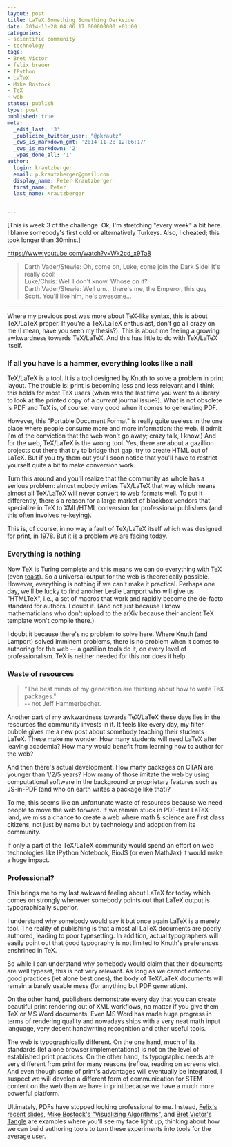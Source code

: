 ```yaml
---
layout: post
title: LaTeX Something Something Darkside
date: 2014-11-28 04:06:17.000000000 +01:00
categories:
- scientific community
- technology
tags:
- Bret Victor
- felix breuer
- IPython
- LaTeX
- Mike Bostock
- TeX
- web
status: publish
type: post
published: true
meta:
  _edit_last: '3'
  _publicize_twitter_user: "@pkrautz"
  _cws_is_markdown_gmt: '2014-11-28 12:06:17'
  _cws_is_markdown: '2'
  _wpas_done_all: '1'
author:
  login: krautzberger
  email: p.krautzberger@gmail.com
  display_name: Peter Krautzberger
  first_name: Peter
  last_name: Krautzberger


---
```


[This is week 3 of the challenge. Ok, I'm stretching "every week" a bit here. I blame somebody's first cold or alternatively Turkeys. Also, I cheated; this took longer than 30mins.]

https://www.youtube.com/watch?v=Wk2cd_x9Ta8

> Darth Vader/Stewie: Oh, come on, Luke, come join the Dark Side! It's really cool!  
>  Luke/Chris: Well I don't know. Whose on it?  
>  Darth Vader/Stewie: Well um... there's me, the Emperor, this guy Scott. You'll like him, he's awesome...

* * *

Where my previous post was more about TeX-like syntax, this is about TeX/LaTeX proper. If you're a TeX/LaTeX enthusiast, don't go all crazy on me (I mean, have you seen my thesis?). This is about me feeling a growing awkwardness towards TeX/LaTeX. And this has little to do with TeX/LaTeX itself.

### If all you have is a hammer, everything looks like a nail

TeX/LaTeX is a tool. It is a tool designed by Knuth to solve a problem in print layout. The trouble is: print is becoming less and less relevant and I think this holds for most TeX users (when was the last time you went to a library to look at the printed copy of a _current_ journal issue?). What is not obsolete is PDF and TeX is, of course, very good when it comes to generating PDF.

However, this "Portable Document Format" is really quite useless in the one place where people consume more and more information: the web. (I admit I'm of the conviction that the web won't go away; crazy talk, I know.) And for the web, TeX/LaTeX is the wrong tool. Yes, there are about a gazillion projects out there that try to bridge that gap, try to create HTML out of LaTeX. But if you try them out you'll soon notice that you'll have to restrict yourself quite a bit to make conversion work.

Turn this around and you'll realize that the community as whole has a serious problem: almost nobody writes TeX/LaTeX that way which means almost all TeX/LaTeX will never convert to web formats well. To put it differently, there's a reason for a large market of blackbox vendors that specialize in TeX to XML/HTML conversion for professional publishers (and this often involves re-keying).

This is, of course, in no way a fault of TeX/LaTeX itself which was designed for print, in 1978\. But it is a problem we are facing today.

### Everything is nothing

Now TeX is Turing complete and this means we can do everything with TeX (even [toast](http://tex.blogoverflow.com/2012/10/i-tex-therefore-i-toast/)). So a universal output for the web is theoretically possible. However, everything is nothing if we can't make it practical. Perhaps one day, we'll be lucky to find another Leslie Lamport who will give us "HTMLTeX", i.e., a set of macros that work and rapidly become the de-facto standard for authors. I doubt it. (And not just because I know mathematicians who don't upload to the arXiv because their ancient TeX template won't compile there.)

I doubt it because there's no problem to solve here. Where Knuth (and Lamport) solved imminent problems, there is no problem when it comes to authoring for the web -- a gazillion tools do it, on every level of professionalism. TeX is neither needed for this nor does it help.

### Waste of resources

> "The best minds of my generation are thinking about how to write TeX packages."  
>  -- not Jeff Hammerbacher.

Another part of my awkwardness towards TeX/LaTeX these days lies in the resources the community invests in it. It feels like every day, my filter bubble gives me a new post about somebody teaching their students LaTeX. These make me wonder. How many students will need LaTeX after leaving academia? How many would benefit from learning how to author for the web?

And then there's actual development. How many packages on CTAN are younger than 1/2/5 years? How many of those imitate the web by using computational software in the background or proprietary features such as JS-in-PDF (and who on earth writes a package like that)?

To me, this seems like an unfortunate waste of resources because we need people to move the web forward. If we remain stuck in PDF-first LaTeX-land, we miss a chance to create a web where math & science are first class citizens, not just by name but by technology and adoption from its community.

If only a part of the TeX/LaTeX community would spend an effort on web technologies like IPython Notebook, BioJS (or even MathJax) it would make a huge impact.

### Professional?

This brings me to my last awkward feeling about LaTeX for today which comes on strongly whenever somebody points out that LaTeX output is typographically superior.

I understand why somebody would say it but once again LaTeX is a merely tool. The reality of publishing is that almost all LaTeX documents are poorly authored, leading to poor typesetting. In addition, actual typographers will easily point out that good typography is not limited to Knuth's preferences enshrined in TeX.

So while I can understand why somebody would claim that their documents are well typeset, this is not very relevant. As long as we cannot enforce good practices (let alone best ones), the body of TeX/LaTeX documents will remain a barely usable mess (for anything but PDF generation).

On the other hand, publishers demonstrate every day that you can create beautiful print rendering out of XML workflows, no matter if you give them TeX or MS Word documents. Even MS Word has made huge progress in terms of rendering quality and nowadays ships with a very neat math input language, very decent handwriting recognition and other useful tools.

The web is typographically different. On the one hand, much of its standards (let alone browser implementations) is not on the level of established print practices. On the other hand, its typographic needs are very different from print for many reasons (reflow, reading on screens etc). And even though some of print's advantages will eventually be integrated, I suspect we will develop a different form of communication for STEM content on the web than we have in print because we have a much more powerful platform.

Ultimately, PDFs have stopped looking professional to me. Instead, [Felix's recent slides](http://blog.felixbreuer.net/2014/11/20/geometry-of-restricted-partitions-talk-slides-threejs.html), [Mike Bostock's "Visualizing Algorithms"](http://bost.ocks.org/mike/algorithms/), and [Bret Victor's Tangle](http://worrydream.com/Tangle/) are examples where you'll see my face light up, thinking about how we can build authoring tools to turn these experiments into tools for the average user.